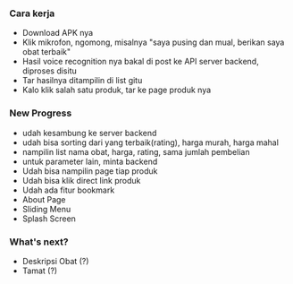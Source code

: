 ### Cara kerja
- Download APK nya
- Klik mikrofon, ngomong, misalnya "saya pusing dan mual, berikan saya obat terbaik"
- Hasil voice recognition nya bakal di post ke API server backend, diproses disitu
- Tar hasilnya ditampilin di list gitu
- Kalo klik salah satu produk, tar ke page produk nya

### New Progress
- udah kesambung ke server backend
- udah bisa sorting dari yang terbaik(rating), harga murah, harga mahal
- nampilin list nama obat, harga, rating, sama jumlah pembelian
- untuk parameter lain, minta backend
- Udah bisa nampilin page tiap produk
- Udah bisa klik direct link produk
- Udah ada fitur bookmark
- About Page
- Sliding Menu
- Splash Screen

### What's next?
- Deskripsi Obat (?)
- Tamat (?)
